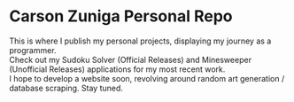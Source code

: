 # Carson Zuniga Personal Repo
This is where I publish my personal projects, displaying my journey as a programmer. <br>
Check out my Sudoku Solver (Official Releases) and Minesweeper (Unofficial Releases) applications for my most recent work. <br>
I hope to develop a website soon, revolving around random art generation / database scraping. Stay tuned. <br>
